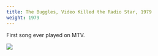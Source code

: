 ```yaml
---
title: The Buggles, Video Killed the Radio Star, 1979
weight: 1979
---
```

First song ever played on MTV.

<img src="https://img.discogs.com/ESK_VC5VT5M6undifb1hvMT2HXc=/fit-in/600x591/filters:strip_icc():format(jpeg):mode_rgb():quality(90)/discogs-images/R-193552-1395014725-1934.jpeg.jpg" />
